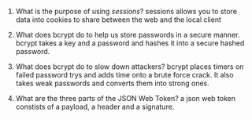 <!-- Answers to the Short Answer Essay Questions go here -->

1. What is the purpose of using _sessions_?
	sessions allows you to store data into cookies to share between the web and the local client

2. What does bcrypt do to help us store passwords in a secure manner.
	bcrypt takes a key and a password and hashes it into a secure hashed password.

3. What does bcrypt do to slow down attackers?
	bcrypt places timers on failed password trys and adds time onto a brute force crack. It also takes weak passwords and converts them into strong ones.

4. What are the three parts of the JSON Web Token?
	a json web token constists of a payload, a header and a signature.
